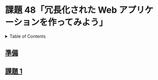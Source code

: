 # 課題 48「冗長化された Web アプリケーションを作ってみよう」

<!-- START doctoc generated TOC please keep comment here to allow auto update -->
<!-- DON'T EDIT THIS SECTION, INSTEAD RE-RUN doctoc TO UPDATE -->
<details>
<summary>Table of Contents</summary>

- [準備](#%E6%BA%96%E5%82%99)
- [課題 1](#%E8%AA%B2%E9%A1%8C-1)

</details>
<!-- END doctoc generated TOC please keep comment here to allow auto update -->

## [準備](./prepare)

## [課題 1](./task_1)
